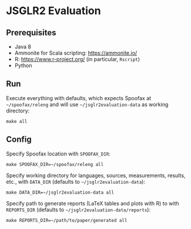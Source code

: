 # JSGLR2 Evaluation

## Prerequisites

 - Java 8
 - Ammonite for Scala scripting: https://ammonite.io/
 - R: https://www.r-project.org/ (in particular, `Rscript`)
 - Python

## Run

Execute everything with defaults, which expects Spoofax at `~/spoofax/releng` and will use `~/jsglr2evaluation-data` as working directory:

```
make all
```

## Config

Specify Spoofax location with `SPOOFAX_DIR`:

```
make SPOOFAX_DIR=~/spoofax/releng all
```

Specify working directory for languages, sources, measurements, results, etc., with `DATA_DIR` (defaults to `~/jsglr2evaluation-data`):

```
make DATA_DIR=~/jsglr2evaluation-data all
```

Specify path to generate reports (LaTeX tables and plots with R) to with `REPORTS_DIR` (defaults to `~/jsglr2evaluation-data/reports`):

```
make REPORTS_DIR=~/path/to/paper/generated all
```
